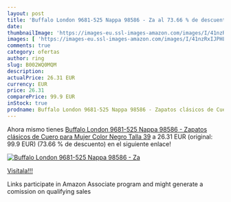```yaml
---
layout: post
title: 'Buffalo London 9681-525 Nappa 98586 - Za al 73.66 % de descuento'
date: 
thumbnailImage: 'https://images-eu.ssl-images-amazon.com/images/I/41nzRxIJPHL._SL200_.jpg'
images: [ 'https://images-eu.ssl-images-amazon.com/images/I/41nzRxIJPHL._SL200_.jpg' ]
comments: true
category: ofertas
author: ring
slug: B002WQ0MQM
description:
actualPrice: 26.31 EUR
currency: EUR
price: 26.31
comparePrice: 99.9 EUR
inStock: true
prodname: Buffalo London 9681-525 Nappa 98586 - Zapatos clásicos de Cuero para Mujer  Color Negro  Talla 39
---
```


Ahora mismo tienes [Buffalo London 9681-525 Nappa 98586 - Zapatos clásicos de Cuero para Mujer  Color Negro  Talla 39](https://www.amazon.es/dp/B002WQ0MQM/?tag=tolees-21) a 26.31 EUR (original: 99.9 EUR) (73.66 %  de descuento) en el siguiente enlace!

[![Buffalo London 9681-525 Nappa 98586 - Za](https://images-eu.ssl-images-amazon.com/images/I/41nzRxIJPHL._SL200_.jpg)](https://www.amazon.es/dp/B002WQ0MQM/?tag=tolees-21)

[Visítala!!!](https://www.amazon.es/dp/B002WQ0MQM/?tag=tolees-21)

Links participate in Amazon Associate program and might generate a comission on qualifying sales
